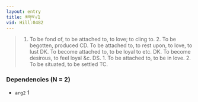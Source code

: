```yaml
---
layout: entry
title: ཆགས་√1
vid: Hill:0482
---
```

> 1. To be fond of, to be attached to, to love; to cling to. 2. To be begotten, produced CD. To be attached to, to rest upon, to love, to lust DK. To become attached to, to be loyal to etc. DK. To become desirous, to feel loyal &c. DS. 1. To be attached to, to be in love. 2. To be situated, to be settled TC.
### Dependencies (N = 2)
* `arg2` 1
